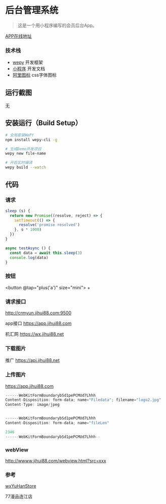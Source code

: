# 后台管理系统

> 这是一个用小程序编写的会员后台App。

[APP在线地址](http://app.jihui88.com)

### 技术栈
- [wepy](https://tencent.github.io/wepy/) 开发框架
- [小程序](http://mp.weixin.qq.com/debug/wxadoc/dev/) 开发文档
- [阿里图标](http://iconfont.cn) css字体图标

## 运行截图
无

## 安装运行（Build Setup）

``` bash
# 全局安装WePY
npm install wepy-cli -g

# 生成Demo开发项目
wepy new file-name

# 开启实时编译
wepy build --watch
```

## 代码

### 请求

```javascript
sleep (s) {
  return new Promise((resolve, reject) => {
    setTimeout(() => {
      resolve('promise resolved')
    }, s * 1000)
  })
}

async testAsync () {
  const data = await this.sleep(3)
  console.log(data)
}
```

### 按钮
<button @tap="plus('a')" size="mini">  +  </button>

### 请求接口
http://crmyun.jihui88.com:9500

app接口 https://app.jihui88.com

机汇网 https://wx.jihui88.net


### 下载图片
推广  https://api.jihui88.net

### 上传图片
https://app.jihui88.com

```javascript
------WebKitFormBoundarybSd1pePCMUd7Lhhh
Content-Disposition: form-data; name="Filedata"; filename="logo2.jpg"
Content-Type: image/jpeg


------WebKitFormBoundarybSd1pePCMUd7Lhhh
Content-Disposition: form-data; name="fileLen"

2346
------WebKitFormBoundarybSd1pePCMUd7Lhhh--
```

### webView
http://wwww.jihui88.com/webview.html?src=xxx


### 参考
[wxYuHanStore](https://github.com/dyq086/wxYuHanStore)

77漫品连江店
